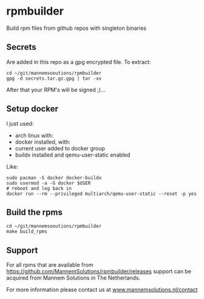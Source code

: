 # rpmbuilder
Build rpm files from github repos with singleton binaries


## Secrets
Are added in this repo as a gpg encrypted file.
To extract:
```
cd ~/git/mannemsooutions/rpmbuilder
gpg -d secrets.tar.gz.gpg | tar -xv
```
After that your RPM's will be signed ;)...

## Setup docker
I just used:
- arch linux with:
- docker installed, with:
- current user added to docker group
- buildx installed and qemu-user-static enabled

Like:
```
sudo pacman -S docker docker-buildx
sudo usermod -a -G docker $USER
# reboot and log back in
docker run --rm --privileged multiarch/qemu-user-static --reset -p yes
```

## Build the rpms
```
cd ~/git/mannemsooutions/rpmbuilder
make build_rpms
```

## Support
For all rpms that are available from https://github.com/MannemSolutions/rpmbuilder/releases support can be acquired from Mannem Solutions in The Netherlands.

For more information please contact us at www.mannemsolutions.nl/contact
